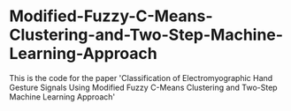 # Modified-Fuzzy-C-Means-Clustering-and-Two-Step-Machine-Learning-Approach
This is the code for the paper 'Classification of Electromyographic Hand Gesture Signals Using Modified Fuzzy C-Means Clustering and Two-Step Machine Learning Approach'
